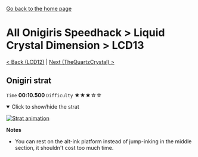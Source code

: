 [Go back to the home page](https://github.com/Doublevil/scbspeedrun)

# All Onigiris Speedhack > Liquid Crystal Dimension > LCD13

[< Back (LCD12)](https://github.com/Doublevil/scbspeedrun/blob/main/levels/arb_sh/LCD/LCD12.md) | [Next (TheQuartzCrystal) >](https://github.com/Doublevil/scbspeedrun/blob/main/levels/arb_sh/LCD/TheQuartzCrystal.md)

## Onigiri strat

`Time` **00:10.500** `Difficulty` ★★★☆☆
<details open>
  <summary>Click to show/hide the strat</summary>

  [![Strat animation](https://github.com/Doublevil/scbspeedrun/blob/main/media/levels/LCD/LCD13_OnigiriStrat.webp)](https://github.com/Doublevil/scbspeedrun/blob/main/media/levels/LCD/LCD13_OnigiriStrat.mp4?raw=true)

  **Notes**
  - You can rest on the alt-ink platform instead of jump-inking in the middle section, it shouldn't cost too much time.
</details>
